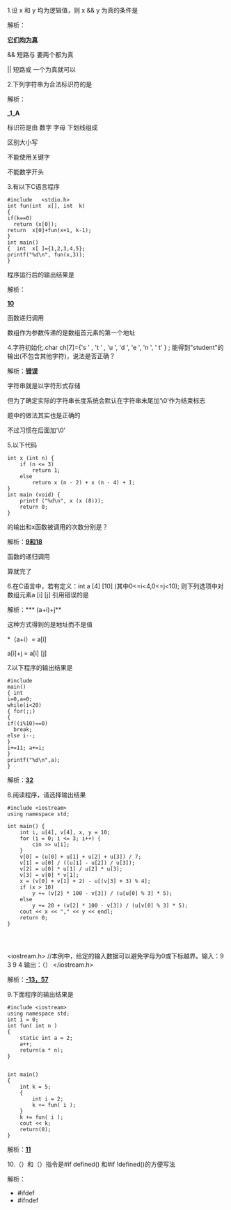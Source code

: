 1.设 x 和 y 均为逻辑值，则 x && y 为真的条件是

解析：

**<u>它们均为真</u>**

&& 短路与 要两个都为真

|| 短路或 一个为真就可以

2.下列字符串为合法标识符的是

解析：

**_1_A**

标识符是由 数字 字母 下划线组成

区别大小写

不能使用关键字

不能数字开头

3.有以下C语言程序

```c_cpp
#include   <stdio.h>
int fun(int  x[], int  k)
{  
if(k==0) 
  return (x[0]);
return  x[0]+fun(x+1, k-1);
}
int main()
{  int  x[ ]={1,2,3,4,5};
printf("%d\n", fun(x,3));
}
```

程序运行后的输出结果是

解析：

**<u>10</u>**

函数递归调用

数组作为参数传递的是数组首元素的第一个地址

4.字符初始化.char ch[7]={'s ' , 't ' , 'u ', 'd ', 'e ', 'n ', ' t' } ; 能得到"student"的输出(不包含其他字符)，说法是否正确？

解析：**<u>错误</u>**

字符串就是以字符形式存储

但为了确定实际的字符串长度系统会默认在字符串末尾加‘\0’作为结束标志

题中的做法其实也是正确的

不过习惯在后面加‘\0’

5.以下代码

```c_cpp
int x (int n) {
    if (n <= 3)
        return 1;
    else
        return x (n - 2) + x (n - 4) + 1;
}
int main (void) {
    printf ("%d\n", x (x (8)));
    return 0;
}
```

的输出和x函数被调用的次数分别是？

解析：**<u>9和18</u>**

函数的递归调用

算就完了

6.在C语言中，若有定义：int a [4] [10] (其中0<=i<4,0<=j<10); 则下列选项中对数组元素a [i] [j] 引用错误的是

解析：*** (a+i)+j**

这种方式得到的是地址而不是值

*（a+i）= a[i]

a[i]+j = a[i] [j]

7.以下程序的输出结果是

```c_cpp
#include 
main()
{ int
i=0,a=0;
while(i<20)
{ for(;;)
{
if((i%10)==0) 
  break;
else i--;
}
i+=11; a+=i;
}
printf("%d\n",a);
}
```

解析：**<u>32</u>**

8.阅读程序，请选择输出结果

```c_cpp
#include <iostream>
using namespace std;

int main() {
    int i, u[4], v[4], x, y = 10;
    for (i = 0; i <= 3; i++) {
        cin >> u[i];
    }
    v[0] = (u[0] + u[1] + u[2] + u[3]) / 7;
    v[1] = u[0] / ((u[1] - u[2]) / u[3]);
    v[2] = u[0] * u[1] / u[2] * u[3];
    v[3] = v[0] * v[1];
    x = (v[0] + v[1] + 2) - u[(v[3] + 3) % 4];
    if (x > 10)
        y += (v[2] * 100 - v[3]) / (u[u[0] % 3] * 5);
    else
        y += 20 + (v[2] * 100 - v[3]) / (u[v[0] % 3] * 5);
    cout << x << "," << y << endl;
    return 0;
}

	


```

<iostream.h>
//本例中，给定的输入数据可以避免字母为0或下标越界。输入：9 3 9 4 输出：（）
</iostream.h>

解析：**<u>-13，57</u>**

9.下面程序的输出结果是

```c_cpp
#include <iostream>
using namespace std;
int i = 0;
int fun( int n )
{
    static int a = 2;
    a++;
    return(a * n);
}


int main()
{
    int k = 5;
    {
        int i = 2;
        k += fun( i );
    }
    k += fun( i );
    cout << k;
    return(0);
}

```

解析：**<u>11</u>**

10.（）和（）指令是#if defined() 和#if !defined()的方便写法

解析：

- #ifdef
- #ifndef
